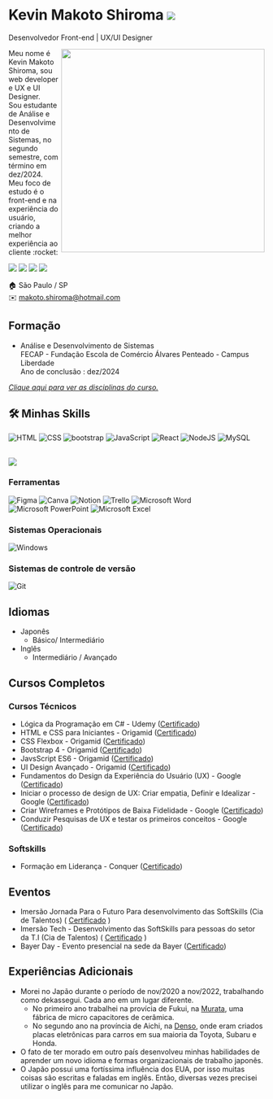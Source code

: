 # Kevin Makoto Shiroma  ![](https://komarev.com/ghpvc/?username=KevinShiroma&color=blueviolet&style=for-the-badge)
Desenvolvedor Front-end | UX/UI Designer 

<img src="https://raw.githubusercontent.com/MicaelliMedeiros/micaellimedeiros/master/image/computer-illustration.png" min-width="400px" max-width="400px" width="400px" align="right">

<p align="left"> 
Meu nome é Kevin Makoto Shiroma, sou web developer e UX e UI Designer. <br>
Sou estudante de Análise e Desenvolvimento de Sistemas, no segundo semestre, com término em dez/2024. <br>
Meu foco de estudo é o front-end e na experiência do usuário, criando a melhor experiência ao cliente :rocket:
</p>

<p align="left">
  <a href="https://www.linkedin.com/in/kevinmakotos/" alt="LinkedIn">
  <img src="https://img.shields.io/badge/LinkedIn-0077B5?style=for-the-badge&logo=linkedin&logoColor=white" /></a>

  <a href="https://wa.me/5511911171995" alt="WhatsApp">
  <img src="https://img.shields.io/badge/WhatsApp-25D366?style=for-the-badge&logo=whatsapp&logoColor=white"/></a>

  <a href="mailto:makoto.shiroma@hotmail.com" alt="outlook">
  <img src="https://img.shields.io/badge/Microsoft_Outlook-0078D4?style=for-the-badge&logo=microsoft-outlook&logoColor=white"/></a>

  <a href="https://behance.net/kevinshiroma" alt="behance">
  <img src="https://img.shields.io/badge/Behance-1769ff?style=for-the-badge&logo=behance&logoColor=white"/></a>
 
 

</p>

:house:   São Paulo / SP <br>
:envelope:  makoto.shiroma@hotmail.com

## Formação
* Análise e Desenvolvimento de Sistemas <br>
FECAP - Fundação Escola de Comércio Álvares Penteado - Campus Liberdade <br>
Ano de conclusão : dez/2024

[_Clique aqui para ver as disciplinas do curso._](https://github.com/KevinShiroma/curriculo/blob/main/Disciplinas.md)



  
## :hammer_and_wrench: Minhas Skills 

<div>
  <img src="https://img.shields.io/badge/HTML5-E34F26?style=for-the-badge&logo=html5&logoColor=white" title="HTML5" alt="HTML" />
  <img src="https://img.shields.io/badge/CSS3-1572B6?style=for-the-badge&logo=css3&logoColor=white"  title="CSS3" alt="CSS" />
  <img src="https://img.shields.io/badge/Bootstrap-563D7C?style=for-the-badge&logo=bootstrap&logoColor=white"  title="bootstrap" alt="bootstrap" />
  <img src="https://img.shields.io/badge/JavaScript-F7DF1E?style=for-the-badge&logo=javascript&logoColor=black" title="JavaScript" alt="JavaScript" />
  <img src="https://img.shields.io/badge/React-20232A?style=for-the-badge&logo=react&logoColor=61DAFB" title="React" alt="React" />
  <img src="https://img.shields.io/badge/Node.js-43853D?style=for-the-badge&logo=node.js&logoColor=white" title="NodeJS" alt="NodeJS" />
  <img src="https://img.shields.io/badge/MySQL-00000F?style=for-the-badge&logo=mysql&logoColor=white" title="MySQL"  alt="MySQL" />
</div>
<br>


[![](https://github-readme-stats.vercel.app/api/top-langs/?username=KevinShiroma&layout=compact&theme=vision-friendly-dark)](https://github.com/KevinShiroma/github-readme-stats)



### Ferramentas
![Figma](https://img.shields.io/badge/figma-%23F24E1E.svg?style=for-the-badge&logo=figma&logoColor=white)
![Canva](https://img.shields.io/badge/Canva-%2300C4CC.svg?style=for-the-badge&logo=Canva&logoColor=white)
![Notion](https://img.shields.io/badge/Notion-000000?style=for-the-badge&logo=notion&logoColor=white)
![Trello](https://img.shields.io/badge/Trello-%23026AA7.svg?style=for-the-badge&logo=Trello&logoColor=white)
![Microsoft Word](https://img.shields.io/badge/Microsoft_Word-2B579A?style=for-the-badge&logo=microsoft-word&logoColor=white)
![Microsoft PowerPoint](https://img.shields.io/badge/Microsoft_PowerPoint-B7472A?style=for-the-badge&logo=microsoft-powerpoint&logoColor=white)
![Microsoft Excel](https://img.shields.io/badge/Microsoft_Excel-217346?style=for-the-badge&logo=microsoft-excel&logoColor=white)



### Sistemas Operacionais
![Windows](https://img.shields.io/badge/Windows-0078D6?style=for-the-badge&logo=windows&logoColor=white)

### Sistemas de controle de versão
![Git](https://img.shields.io/badge/git-%23F05033.svg?style=for-the-badge&logo=git&logoColor=white)


## Idiomas
* Japonês
  * Básico/ Intermediário
* Inglês
  * Intermediário / Avançado 


## Cursos Completos

### Cursos Técnicos
* Lógica da Programação em C# - Udemy ([Certificado](https://github.com/KevinShiroma/curriculo/blob/main/certificados/logica-programacao.pdf))
* HTML e CSS para Iniciantes - Origamid ([Certificado](https://github.com/KevinShiroma/curriculo/blob/main/certificados/html-css-iniciantes.pdf))
* CSS Flexbox - Origamid              ([Certificado](https://github.com/KevinShiroma/curriculo/blob/main/certificados/css-flexbox.pdf))
* Bootstrap 4 - Origamid               ([Certificado](https://github.com/KevinShiroma/curriculo/blob/main/certificados/boostrap.pdf))
* JavsScript ES6 - Origamid               ([Certificado](https://github.com/KevinShiroma/curriculo/blob/main/certificados/javascript.pdf))
* UI Design Avançado - Origamid        ([Certificado](https://github.com/KevinShiroma/curriculo/blob/main/certificados/ui-design-avancado.pdf))
* Fundamentos do Design da Experiência do Usuário (UX) - Google ([Certificado](https://coursera.org/share/4b77ce35c552288037372f4031a1972e))
* Iniciar o processo de design de UX: Criar empatia, Definir e Idealizar - Google ([Certificado](https://www.coursera.org/account/accomplishments/verify/NZ8VPN8D7Y5J))
* Criar Wireframes e Protótipos de Baixa Fidelidade - Google ([Certificado](https://github.com/KevinShiroma/curriculo/blob/main/certificados/ux-design-wireframes.pdf))
* Conduzir Pesquisas de UX e testar os primeiros conceitos - Google ([Certificado](https://github.com/KevinShiroma/curriculo/blob/main/certificados/ux-design-pesquisa.pdf))
  

### Softskills
* Formação em Liderança - Conquer ([Certificado](https://github.com/KevinShiroma/curriculo/blob/main/certificados/conquer-certificado-lideran%C3%A7a.pdf))


## Eventos 
* Imersão Jornada Para o Futuro Para desenvolvimento das SoftSkills (Cia de Talentos) ( [Certificado](https://github.com/KevinShiroma/curriculo/blob/main/certificados/soft-skills.pdf) )
* Imersão Tech - Desenvolvimento das SoftSkills para pessoas do setor da T.I (Cia de Talentos) ( [Certificado](https://github.com/KevinShiroma/curriculo/blob/main/certificados/Imers%C3%A3o%20Tech%20Agosto_Kevin%20Makoto%20Shiroma.pdf) )
* Bayer Day - Evento presencial na sede da Bayer ([Certificado](https://github.com/KevinShiroma/curriculo/blob/main/certificados/Evento%20Presencial%20Bayer%20-%20Agosto_Kevin%20Makoto%20Shiroma.pdf))



## Experiências Adicionais
* Morei no Japão durante o período de nov/2020 a nov/2022, trabalhando como dekassegui. Cada ano em um lugar diferente. <br>
    * No primeiro ano trabalhei na provícia de Fukui, na [Murata](https://www.murata.com/en-us), uma fábrica de micro capacitores de cerâmica.  <br>
    * No segundo ano na província de Aichi, na [Denso](https://www.denso.com/br/pt/), onde eram criados placas eletrônicas para carros em sua maioria da Toyota, Subaru e Honda. <br>
* O fato de ter morado em outro país desenvolveu minhas habilidades de aprender um novo idioma e formas organizacionais de trabalho japonês.
* O Japão possui uma fortíssima influência dos EUA, por isso muitas coisas são escritas e faladas em inglês. Então, diversas vezes precisei utilizar o inglês para me comunicar no Japão.




